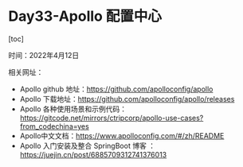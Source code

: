 # Day33-Apollo 配置中心

[toc]

时间：2022年4月12日

相关网址：

- Apollo github 地址：https://github.com/apolloconfig/apollo
- Apollo 下载地址：https://github.com/apolloconfig/apollo/releases
- Apollo 各种使用场景和示例代码：https://gitcode.net/mirrors/ctripcorp/apollo-use-cases?from_codechina=yes
- Apollo中文文档：https://www.apolloconfig.com/#/zh/README
- Apollo 入门安装及整合 SpringBoot 博客 ：https://juejin.cn/post/6885709312741376013

